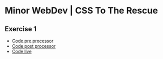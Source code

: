 # Minor WebDev | CSS To The Rescue
## Exercise 1
+ [Code pre processor](exercise_1/)
+ [Code post processor](exercise_1/_site)
+ [Code live](webdev.davebitter.com)
